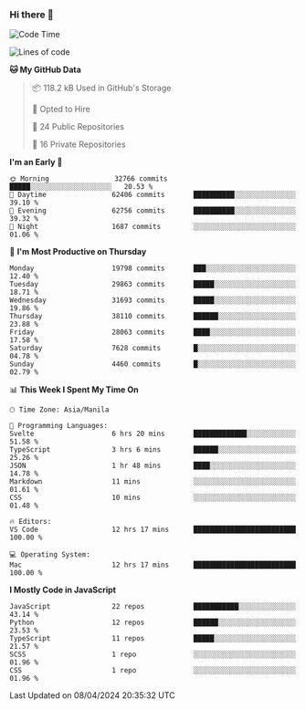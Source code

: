 ### Hi there 👋

<!--START_SECTION:waka-->
![Code Time](http://img.shields.io/badge/Code%20Time-641%20hrs%2043%20mins-blue)

![Lines of code](https://img.shields.io/badge/From%20Hello%20World%20I%27ve%20Written-63.4%20million%20lines%20of%20code-blue)

**🐱 My GitHub Data** 

> 📦 118.2 kB Used in GitHub's Storage 
 > 
> 💼 Opted to Hire
 > 
> 📜 24 Public Repositories 
 > 
> 🔑 16 Private Repositories 
 > 
**I'm an Early 🐤** 

```text
🌞 Morning                32766 commits       █████░░░░░░░░░░░░░░░░░░░░   20.53 % 
🌆 Daytime                62406 commits       ██████████░░░░░░░░░░░░░░░   39.10 % 
🌃 Evening                62756 commits       ██████████░░░░░░░░░░░░░░░   39.32 % 
🌙 Night                  1687 commits        ░░░░░░░░░░░░░░░░░░░░░░░░░   01.06 % 
```
📅 **I'm Most Productive on Thursday** 

```text
Monday                   19798 commits       ███░░░░░░░░░░░░░░░░░░░░░░   12.40 % 
Tuesday                  29863 commits       █████░░░░░░░░░░░░░░░░░░░░   18.71 % 
Wednesday                31693 commits       █████░░░░░░░░░░░░░░░░░░░░   19.86 % 
Thursday                 38110 commits       ██████░░░░░░░░░░░░░░░░░░░   23.88 % 
Friday                   28063 commits       ████░░░░░░░░░░░░░░░░░░░░░   17.58 % 
Saturday                 7628 commits        █░░░░░░░░░░░░░░░░░░░░░░░░   04.78 % 
Sunday                   4460 commits        █░░░░░░░░░░░░░░░░░░░░░░░░   02.79 % 
```


📊 **This Week I Spent My Time On** 

```text
🕑︎ Time Zone: Asia/Manila

💬 Programming Languages: 
Svelte                   6 hrs 20 mins       █████████████░░░░░░░░░░░░   51.58 % 
TypeScript               3 hrs 6 mins        ██████░░░░░░░░░░░░░░░░░░░   25.26 % 
JSON                     1 hr 48 mins        ████░░░░░░░░░░░░░░░░░░░░░   14.78 % 
Markdown                 11 mins             ░░░░░░░░░░░░░░░░░░░░░░░░░   01.61 % 
CSS                      10 mins             ░░░░░░░░░░░░░░░░░░░░░░░░░   01.48 % 

🔥 Editors: 
VS Code                  12 hrs 17 mins      █████████████████████████   100.00 % 

💻 Operating System: 
Mac                      12 hrs 17 mins      █████████████████████████   100.00 % 
```

**I Mostly Code in JavaScript** 

```text
JavaScript               22 repos            ███████████░░░░░░░░░░░░░░   43.14 % 
Python                   12 repos            ██████░░░░░░░░░░░░░░░░░░░   23.53 % 
TypeScript               11 repos            █████░░░░░░░░░░░░░░░░░░░░   21.57 % 
SCSS                     1 repo              ░░░░░░░░░░░░░░░░░░░░░░░░░   01.96 % 
CSS                      1 repo              ░░░░░░░░░░░░░░░░░░░░░░░░░   01.96 % 
```




 Last Updated on 08/04/2024 20:35:32 UTC
<!--END_SECTION:waka-->
